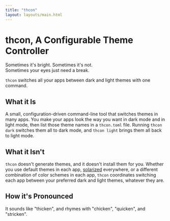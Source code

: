 ```yaml
---
title: "thcon"
layout: layouts/main.html
---
```


<h1 id="index__title">thcon, A Configurable Theme Controller</h1>

Sometimes it's bright. Sometimes it's not. \
Sometimes your eyes just need a break.

`thcon` switches all your apps between dark and light themes with one command.

## What it Is
A small, configuration-driven command-line tool that switches themes in many
apps. You make your apps look the way you want in dark mode and in light mode,
then list those theme names in a `thcon.toml` file. Running `thcon dark`
switches them all to dark mode, and `thcon light` brings them all back to light
mode.

## What it Isn't
`thcon` doesn't generate themes, and it doesn't install them for you. Whether
you use default themes in each app, [solarized](https://ethanschoonover.com/solarized/)
everywhere, or a different combination of color schemes in each app, `thcon`
coordinates switching each app between your preferred dark and light themes,
whatever they are.

## How it's Pronounced
It sounds like "thicken", and rhymes with "chicken", "quicken", and "stricken".
